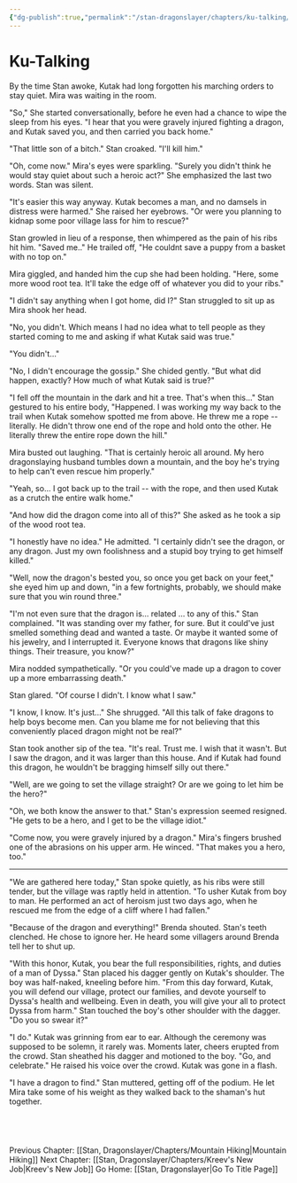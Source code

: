 ```yaml
---
{"dg-publish":true,"permalink":"/stan-dragonslayer/chapters/ku-talking/"}
---
```


# Ku-Talking

By the time Stan awoke, Kutak had long forgotten his marching orders to stay quiet. Mira was waiting in the room.

"So," She started conversationally, before he even had a chance to wipe the sleep from his eyes. "I hear that you were gravely injured fighting a dragon, and Kutak saved you, and then carried you back home."

"That little son of a bitch." Stan croaked. "I'll kill him."

"Oh, come now." Mira's eyes were sparkling. "Surely you didn't think he would stay quiet about such a heroic act?" She emphasized the last two words. Stan was silent.

"It's easier this way anyway. Kutak becomes a man, and no damsels in distress were harmed." She raised her eyebrows. "Or were you planning to kidnap some poor village lass for him to rescue?"

Stan growled in lieu of a response, then whimpered as the pain of his ribs hit him. "Saved me.." He trailed off, "He couldnt save a puppy from a basket with no top on."

Mira giggled, and handed him the cup she had been holding. "Here, some more wood root tea. It'll take the edge off of whatever you did to your ribs."

"I didn't say anything when I got home, did I?" Stan struggled to sit up as Mira shook her head.

"No, you didn't. Which means I had no idea what to tell people as they started coming to me and asking if what Kutak said was true." 

"You didn't…"

"No, I didn't encourage the gossip." She chided gently. "But what did happen, exactly? How much of what Kutak said is true?"

"I fell off the mountain in the dark and hit a tree. That's when this…" Stan gestured to his entire body, "Happened. I was working my way back to the trail when Kutak somehow spotted me from above. He threw me a rope -- literally. He didn't throw one end of the rope and hold onto the other. He literally threw the entire rope down the hill." 

Mira busted out laughing. "That is certainly heroic all around. My hero dragonslaying husband tumbles down a mountain, and the boy he's trying to help can't even rescue him properly."

"Yeah, so… I got back up to the trail -- with the rope, and then used Kutak as a crutch the entire walk home."

"And how did the dragon come into all of this?" She asked as he took a sip of the wood root tea.

"I honestly have no idea." He admitted. "I certainly didn't see the dragon, or any dragon. Just my own foolishness and a stupid boy trying to get himself killed."

"Well, now the dragon's bested you, so once you get back on your feet," she eyed him up and down, "in a few fortnights, probably, we should make sure that you win round three."

"I'm not even sure that the dragon is… related … to any of this." Stan complained. "It was standing over my father, for sure. But it could've just smelled something dead and wanted a taste. Or maybe it wanted some of his jewelry, and I interrupted it. Everyone knows that dragons like shiny things. Their treasure, you know?"

Mira nodded sympathetically. "Or you could've made up a dragon to cover up a more embarrassing death."

Stan glared. "Of course I didn't. I know what I saw."

"I know, I know. It's just…" She shrugged. "All this talk of fake dragons to help boys become men. Can you blame me for not believing that this conveniently placed dragon might not be real?"

Stan took another sip of the tea. "It's real. Trust me. I wish that it wasn't. But I saw the dragon, and it was larger than this house. And if Kutak had found this dragon, he wouldn't be bragging himself silly out there."

"Well, are we going to set the village straight? Or are we going to let him be the hero?"

"Oh, we both know the answer to that." Stan's expression seemed resigned. "He gets to be a hero, and I get to be the village idiot."

"Come now, you were gravely injured by a dragon." Mira's fingers brushed one of the abrasions on his upper arm. He winced. "That makes you a hero, too."

---

"We are gathered here today," Stan spoke quietly, as his ribs were still tender, but the village was raptly held in attention. "To usher Kutak from boy to man. He performed an act of heroism just two days ago, when he rescued me from the edge of a cliff where I had fallen." 

"Because of the dragon and everything!" Brenda shouted. Stan's teeth clenched. He chose to ignore her. He heard some villagers around Brenda tell her to shut up.

"With this honor, Kutak, you bear the full responsibilities, rights, and duties of a man of Dyssa." Stan placed his dagger gently on Kutak's shoulder. The boy was half-naked, kneeling before him. "From this day forward, Kutak, you will defend our village, protect our families, and devote yourself to Dyssa's health and wellbeing. Even in death, you will give your all to protect Dyssa from harm." Stan touched the boy's other shoulder with the dagger. "Do you so swear it?"

"I do." Kutak was grinning from ear to ear. Although the ceremony was supposed to be solemn, it rarely was. Moments later, cheers erupted from the crowd. Stan sheathed his dagger and motioned to the boy. "Go, and celebrate." He raised his voice over the crowd. Kutak was gone in a flash. 

"I have a dragon to find." Stan muttered, getting off of the podium. He let Mira take some of his weight as they walked back to the shaman's hut together.


  
---
Previous Chapter: [[Stan, Dragonslayer/Chapters/Mountain Hiking\|Mountain Hiking]]
Next Chapter: [[Stan, Dragonslayer/Chapters/Kreev's New Job\|Kreev's New Job]]
Go Home: [[Stan, Dragonslayer\|Go To Title Page]]

